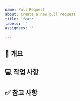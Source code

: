 ```yaml
---
name: Pull Request
about: Create a new pull request
title: 'feat: '
labels: ''
assignees: ''

---
```


## 📌 개요
<!--이 Pull Request에 대한 간략한 개요를 작성해주세요.-->

## 💻 작업 사항
<!--어떤 변경 사항이 있었는지 알려주세요.-->

## ✅ 참고 사항
<!--리뷰어가 특별히 봐줬으면 하는 부분이 있다면 작성해주세요.-->
